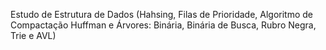 Estudo de Estrutura de Dados (Hahsing, Filas de Prioridade, Algoritmo de Compactação Huffman e Árvores: Binária, Binária de Busca, Rubro Negra, Trie e AVL)
